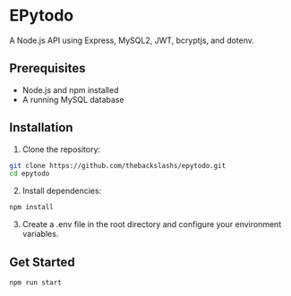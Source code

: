 # EPytodo

A Node.js API using Express, MySQL2, JWT, bcryptjs, and dotenv.

## Prerequisites

- Node.js and npm installed
- A running MySQL database

## Installation

1. Clone the repository:

```bash
git clone https://github.com/thebackslashs/epytodo.git
cd epytodo
```

2. Install dependencies:

```bash
npm install
```

3. Create a .env file in the root directory and configure your environment variables.

## Get Started

```bash
npm run start
```

